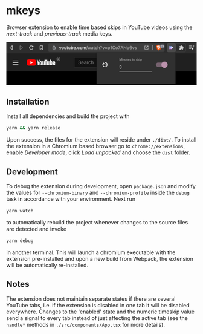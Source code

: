 # mkeys
Browser extension to enable time based skips in YouTube videos using the *next-track* and *previous-track* media keys. 

<img src=".github/screenshot.png" width="600px">

## Installation
Install all dependencies and build the project with

```bash
yarn && yarn release
```

Upon success, the files for the extension will reside under `./dist/`. To install the extension in a Chromium based browser go to `chrome://extensions`, enable *Developer mode*, click *Load unpacked* and choose the `dist` folder.

## Development
To debug the extension during development, open `package.json` and modify the values for `--chromium-binary` and `--chromium-profile` inside the `debug` task in accordance with your environment. Next run

```bash
yarn watch 
```

to automatically rebuild the project whenever changes to the source files are detected and invoke
```bash
yarn debug
```

in another terminal. This will launch a chromium executable with the extension pre-installed and upon a new build from Webpack, the extension will be automatically re-installed.

## Notes
The extension does not maintain separate states if there are several YouTube tabs, i.e. if the extension is disabled in one tab it will be disabled everywhere. Changes to the 'enabled' state and the numeric timeskip value send a signal to every tab instead of just affecting the active tab (see the `handle*` methods in `./src/components/App.tsx` for more details). 
